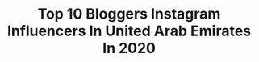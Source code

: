 ---
title: Top 10 Bloggers Instagram Influencers In United Arab Emirates In 2020
description: >-
  Find top bloggers Instagram influencers in United Arab Emirates in 2020. Most popular hashtags: #makeup #dubaifashion #fashionblogger #friends.
platform: Instagram
profiles:
  - username: "ibra.al.h"
    fullname: >-
      IBRAHIM إبراهيم الحُمّادة🇸🇾🇦🇪
    location: "United Arab Emirates"
    followers: 92797
    engagement: 961
    commentsToLikes: 0.041836
    id: ckap5bz2nazk10i78xz3ynxyo
    verified: false
    hashtags: "#blackandwhite, #goodnight, #blogge, #bloggers"
  - username: "israashams"
    fullname: >-
      Luna. 🌙
    location: "United Arab Emirates"
    followers: 34068
    engagement: 355
    commentsToLikes: 0.060578
    id: ckaot5io2ugxp0i78alfkj486
    verified: false
    hashtags: "#springtime, #springhassprung, #giveaway, #scrub"
  - username: "mahsaghazanfari20"
    fullname: >-
      Mahsaghazanfari
    location: "United Arab Emirates"
    followers: 147056
    engagement: 300
    commentsToLikes: 0.066894
    id: ck6ug43j00t0c0j7133ha67ck
    verified: false
    hashtags: "#shoes, #lifestyle, #dolgonacoffee, #personalstylist"
  - username: "omgsuraiyaa"
    fullname: >-
      Suraiya - UAE🇦🇪
    location: "United Arab Emirates"
    followers: 18082
    engagement: 665
    commentsToLikes: 0.045991
    id: ckap6v36ihgwm0i7831s10hh8
    verified: false
    hashtags: "#staysafe, #hijabinspo, #flatlays, #quarantinelife"
  - username: "lusik_kar"
    fullname: >-
      Lusik Karapetyan
    location: "United Arab Emirates"
    followers: 1151440
    engagement: 183
    commentsToLikes: 0.110487
    id: ck14hwuomcjcb0i19e279bhyk
    verified: false
    hashtags: ""
  - username: "suzanalsulaymani"
    fullname: >-
      Suzan Alsulaymani
    location: "United Arab Emirates"
    followers: 45550
    engagement: 188
    commentsToLikes: 0.065095
    id: ck6tk35ac3wz00j71k0q3kkhc
    verified: false
    hashtags: "#hairstyles, #tv, #baghdad, #black"
  - username: "xvalkoph"
    fullname: >-
      Dubai Photographer 📸
    location: "United Arab Emirates"
    followers: 165175
    engagement: 164
    commentsToLikes: 0.047395
    id: ck6u7agvlkdv30j71tv5h1z25
    verified: false
    hashtags: "#wmotors, #photoshootdubai, #dubaiphotoshoot, #dubaiphographer"
  - username: "ajmal_khan_"
    fullname: >-
      Ajmal Khan | AK
    location: "United Arab Emirates"
    followers: 1619351
    engagement: 381
    commentsToLikes: 0.016173
    id: ck0u9huh19wtj0i19c0zp8fz9
    verified: true
    hashtags: "#urban, #armwrestling, #dubaifashion, #biker"
  - username: "deakedinakarina"
    fullname: >-
      Travel | Fashion | Hotels
    location: "United Arab Emirates"
    followers: 18506
    engagement: 255
    commentsToLikes: 0.104931
    id: ck8ta1m8fq4bc0j78x4apok15
    verified: false
    hashtags: "#prom, #canggulife, #bathroomdesign, #exploretheworld"
  - username: "tamannawahi_"
    fullname: >-
      Tamanna Wahi
    location: "United Arab Emirates"
    followers: 40522
    engagement: 299
    commentsToLikes: 0.029870
    id: ck0u2gnegzxv90i1907b2kkil
    verified: false
    hashtags: "#family, #filame, #ramadancollection, #sfera"
---